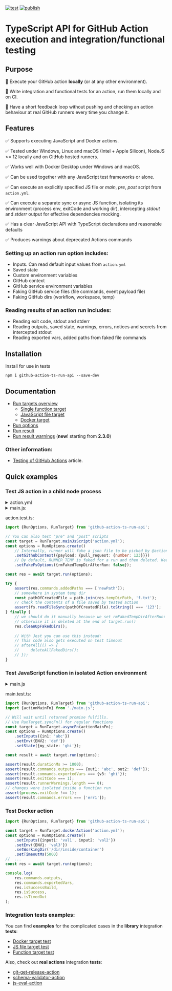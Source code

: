 [![test](https://github.com/cardinalby/github-action-ts-run-api/actions/workflows/test.yml/badge.svg)](https://github.com/cardinalby/github-action-ts-run-api/actions/workflows/test.yml)
[![publish](https://github.com/cardinalby/github-action-ts-run-api/actions/workflows/npm-publish.yml/badge.svg)](https://github.com/cardinalby/github-action-ts-run-api/actions/workflows/npm-publish.yml)

# TypeScript API for GitHub Action execution and integration/functional testing

## Purpose

🔶 Execute your GitHub action **locally** (or at any other environment).

🔶 Write integration and functional tests for an action, run them locally and on CI.

🔶 Have a short feedback loop without pushing and checking an action behaviour at real GitHub runners every time you change it.

## Features

✅ Supports executing JavaScript and Docker actions.

✅ Tested under Windows, Linux and macOS (Intel + Apple Silicon), NodeJS >= 12 locally and on GitHub hosted runners.

✅ Works well with Docker Desktop under Windows and macOS.

✅ Can be used together with any JavaScript test frameworks or alone.<br>

✅ Can execute an explicitly specified JS file or _main_, _pre_, _post_ script from `action.yml`.

✅ Can execute a separate sync or async JS function, isolating its environment (process env, exitCode and working dir), intercepting _stdout_ and _stderr_ output for effective dependencies mocking.

✅ Has a clear JavaScript API with TypeScript declarations and reasonable defaults

✅ Produces warnings about deprecated Actions commands

### Setting up an action run option includes:

* Inputs. Can read default input values from `action.yml`
* Saved state
* Custom environment variables
* GitHub context
* GitHub service environment variables
* Faking GitHub service files (file commands, event payload file)
* Faking GitHub dirs (workflow, workspace, temp)

### Reading results of an action run includes:

* Reading exit code, stdout and stderr
* Reading outputs, saved state, warnings, errors, notices and secrets from intercepted stdout
* Reading exported vars, added paths from faked file commands

## Installation

Install for use in tests
```
npm i github-action-ts-run-api --save-dev
```

## Documentation

- [Run targets overview](./docs/run-targets.md)
  * [Single function target](./docs/run-targets/function.md)
  * [JavaScript file target](./docs/run-targets/js-file.md)
  * [Docker target](./docs/run-targets/docker.md)
- [Run options](./docs/run-options.md)
- [Run result](./docs/run-result.md)
- [Run result warnings](./docs/run-result-warnings.md) (**new**! starting from **2.3.0**)


### Other information:

* [Testing of GitHub Actions](https://cardinalby.github.io/blog/post/github-actions/testing/1-testing-of-github-actions-intro/) article.

## Quick examples

### Test JS action in a child node process
<details>
<summary>action.yml</summary>

```yaml
name: 'test'
# ...
runs:
  using: 'node16'
  main: 'main.js'
```

</details>

<details>
<summary>main.js:</summary>

```js
const core = require("@actions/core");
const context = require('@actions/github').context;
const fs = require('fs');

core.addPath('newPath');
fs.writeFileSync(
    path.join(process.env.RUNNER_TEMP, 'f.txt'),
    context.payload.pull_request.number.toString()
);
```

</details>

action.test.ts:
```ts
import {RunOptions, RunTarget} from 'github-action-ts-run-api';

// You can also test "pre" and "post" scripts
const target = RunTarget.mainJsScript('action.yml');
const options = RunOptions.create()
    // Internally, runner will fake a json file to be picked by @actions/github
    .setGithubContext({payload: {pull_request: {number: 123}}})
    // By default, RUNNER_TEMP is faked for a run and then deleted. Keep it
    .setFakeFsOptions({rmFakedTempDirAfterRun: false});

const res = await target.run(options);

try {
    assert(res.commands.addedPaths === ['newPath']);
    // somewhere in system temp dir
    const pathOfCreatedFile = path.join(res.tempDirPath, 'f.txt');
    // check the contents of a file saved by tested action
    assert(fs.readFileSync(pathOfCreatedFile).toString() === '123');
} finally {
    // we should do it manually because we set rmFakedTempDirAfterRun: false
    // otherwise it is deleted at the end of target.run()
    res.cleanUpFakedDirs();
    
    // With Jest you can use this instead:
    // This code also gets executed on test timeout 
    // afterAll(() => { 
    //     deleteAllFakedDirs(); 
    // });
}
```

### Test JavaScript function in isolated Action environment
<details>
<summary>main.js</summary>

```js
const core = require("@actions/core");

export async function actionMainFn() {
    core.setOutput('out1', core.getInput('in1'));
    core.setOutput('out2', process.env.ENV2);
    core.exportVariable('v3', core.getState('my_state'));
    // writes to errors and sets process.exitCode to 1
    return new Promise(resolve => setTimeout(() => {
        core.setFailed('err1');
        resolve();
        }, 1000));    
}
```

</details>

main.test.ts:
```ts
import {RunOptions, RunTarget} from 'github-action-ts-run-api';
import {actionMainFn} from './main.js';

// Will wait until returned promise fulfills. 
// Use RunTarget.syncFn() for regular functions
const target = RunTarget.asyncFn(actionMainFn);
const options = RunOptions.create()
    .setInputs({in1: 'abc'})
    .setEnv({ENV2: 'def'})
    .setState({my_state: 'ghi'});

const result = await target.run(options);

assert(result.durationMs >= 1000);
assert(result.commands.outputs === {out1: 'abc', out2: 'def'});
assert(result.commands.exportedVars === {v3: 'ghi'});
assert(result.exitCode === 1);
assert(result.runnerWarnings.length === 0);
// changes were isolated inside a function run
assert(process.exitCode !== 1);
assert(result.commands.errors === ['err1']);
```

### Test Docker action

```ts
import {RunOptions, RunTarget} from 'github-action-ts-run-api';

const target = RunTarget.dockerAction('action.yml');
const options = RunOptions.create()
    .setInputs({input1: 'val1', input2: 'val2'})    
    .setEnv({ENV1: 'val3'})
    .setWorkingDir('/dir/inside/container')
    .setTimeoutMs(5000)
//  ...
const res = await target.run(options);

console.log(
    res.commands.outputs,
    res.commands.exportedVars,
    res.isSuccessBuild,
    res.isSuccess,
    res.isTimedOut
);
```

### Integration tests examples:

You can find **examples** for the complicated cases in the **library** integration **tests**:
* [Docker target test](./tests/integration/DockerTarget.test.ts)
* [JS file target test](./tests/integration/JsFileTarget.test.ts)
* [Function target test](./tests/integration/FnTarget.test.ts)

Also, check out **real actions** integration **tests**:

* [git-get-release-action](https://github.com/cardinalby/git-get-release-action/blob/master/tests/integration/action.test.ts)
* [schema-validator-action](https://github.com/cardinalby/schema-validator-action/blob/master/tests/integration/main.test.ts)
* [js-eval-action](https://github.com/cardinalby/js-eval-action/blob/master/tests/integration/cliAction.test.ts)
